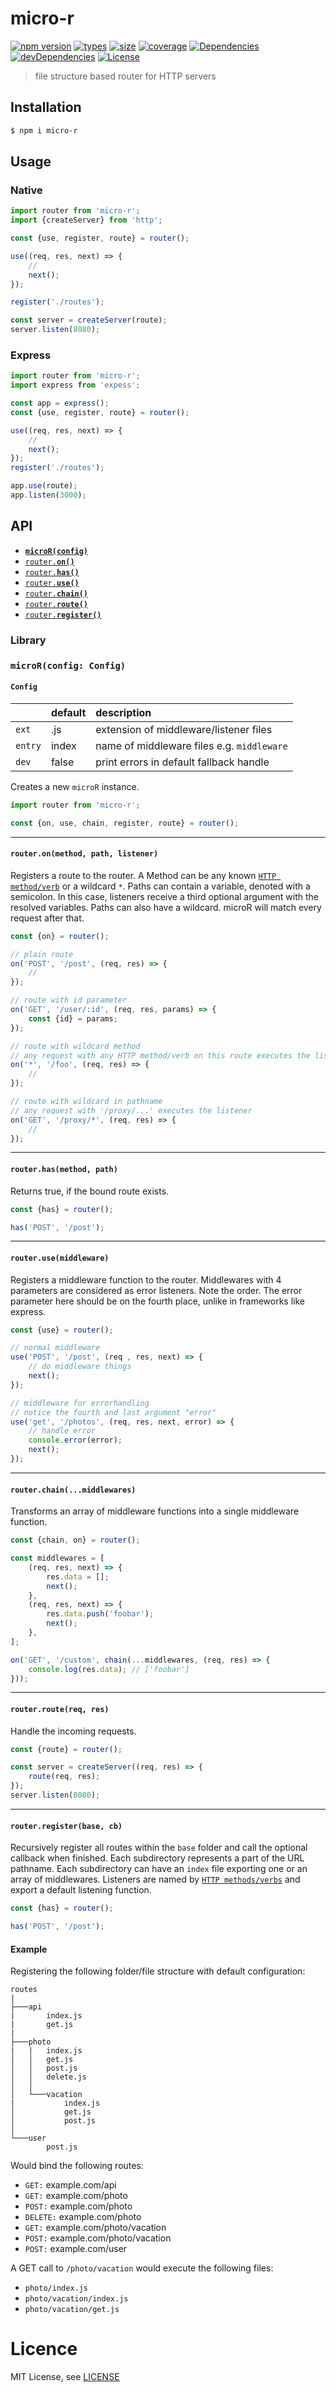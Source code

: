 <h1 align="left">micro-r</h1>

[![npm version][npm-src]][npm-href]
[![types][types-src]][types-href]
[![size][size-src]][size-href]
[![coverage][coverage-src]][coverage-href]
[![Dependencies][dep-src]][dep-href]
[![devDependencies][devDep-src]][devDep-href]
[![License][license-src]][license-href]

> file structure based router for HTTP servers

## Installation
```bash
$ npm i micro-r
```

## Usage

### Native
```js
import router from 'micro-r';
import {createServer} from 'http';

const {use, register, route} = router();

use((req, res, next) => {
    //
    next();
});

register('./routes');

const server = createServer(route);
server.listen(8080);
```

### Express
```js
import router from 'micro-r';
import express from 'expess';

const app = express();
const {use, register, route} = router();

use((req, res, next) => {
    //
    next();
});
register('./routes');

app.use(route);
app.listen(3000);
```

## API
- <a href="#ctor"><code><b>microR(config)</b></code></a>
- <a href="#routerOn"><code>router.<b>on()</b></code></a>
- <a href="#routerHas"><code>router.<b>has()</b></code></a>
- <a href="#routerUse"><code>router.<b>use()</b></code></a>
- <a href="#routerChain"><code>router.<b>chain()</b></code></a>
- <a href="#routerRoute"><code>router.<b>route()</b></code></a>
- <a href="#routerRegister"><code>router.<b>register()</b></code></a>

<a name="library"></a>
### Library

<a name="ctor"></a>
### `microR(config: Config)`
#### `Config`
|         | default | description
| :------ | :------ | :----------
| `ext`   | .js     | extension of middleware/listener files
| `entry` | index   | name of middleware files e.g. `middleware`
| `dev`   | false   | print errors in default fallback handle

Creates a new `microR` instance.
```javascript
import router from 'micro-r';

const {on, use, chain, register, route} = router();
```

***

<a name="routerOn"></a>
#### `router.on(method, path, listener)`
Registers a route to the router. A Method can be any known [`HTTP method/verb`](https://developer.mozilla.org/de/docs/Web/HTTP/Methods) or a wildcard `*`.
Paths can contain a variable, denoted with a semicolon. In this case, listeners receive a third optional argument with the resolved variables. Paths can also have a wildcard. microR will match every request after that. 

```javascript
const {on} = router();

// plain route
on('POST', '/post', (req, res) => {
    //
});

// route with id parameter
on('GET', '/user/:id', (req, res, params) => {
    const {id} = params;
});

// route with wildcard method
// any request with any HTTP method/verb on this route executes the listener
on('*', '/foo', (req, res) => {
    //
});

// route with wildcard in pathname
// any request with '/proxy/...' executes the listener
on('GET', '/proxy/*', (req, res) => {
    //
});
```

***

<a name="routerHas"></a>
#### `router.has(method, path)`
Returns true, if the bound route exists.
```javascript
const {has} = router();

has('POST', '/post');
```

***

<a name="routerUse"></a>
#### `router.use(middleware)`
Registers a middleware function to the router. Middlewares with 4 parameters are considered as error listeners.
Note the order. The error parameter here should be on the fourth place, unlike in frameworks like express.
```javascript
const {use} = router();

// normal middleware
use('POST', '/post', (req , res, next) => {
    // do middleware things
    next();
});

// middleware for errorhandling
// notice the fourth and last argument "error"
use('get', '/photos', (req, res, next, error) => {
    // handle error
    console.error(error);
    next();
});
```

***

<a name="routerChain"></a>
#### `router.chain(...middlewares)`
Transforms an array of middleware functions into a single middleware function.
```javascript
const {chain, on} = router();

const middlewares = [
    (req, res, next) => {
        res.data = [];
        next();
    },
    (req, res, next) => {
        res.data.push('foobar');
        next();
    },
];

on('GET', '/custom', chain(...middlewares, (req, res) => {
    console.log(res.data); // ['foobar']
}));
```

***

<a name="routerRoute"></a>
#### `router.route(req, res)`
Handle the incoming requests.
```javascript
const {route} = router();

const server = createServer((req, res) => {
    route(req, res);
});
server.listen(8080);
```

***

<a name="routerRegister"></a>
#### `router.register(base, cb)`
Recursively register all routes within the `base` folder and call the optional callback when finished.
Each subdirectory represents a part of the URL pathname. Each subdirectory can have an `index` file exporting one or an array of middlewares.
Listeners are named by [`HTTP methods/verbs`](https://developer.mozilla.org/de/docs/Web/HTTP/Methods) and export a default listening function.
```javascript
const {has} = router();

has('POST', '/post');

```
#### Example
Registering the following folder/file structure with default configuration:
```
routes
|
├───api
|       index.js
|       get.js
|
├───photo
|   |   index.js
│   │   get.js
│   │   post.js
│   │   delete.js
│   │
│   └───vacation
|           index.js
│           get.js
│           post.js
│
└───user
        post.js
```
Would bind the following routes:
* `GET:` example.com/api
* `GET:` example.com/photo
* `POST:` example.com/photo
* `DELETE:` example.com/photo
* `GET:` example.com/photo/vacation
* `POST:` example.com/photo/vacation
* `POST:` example.com/user

A GET call to `/photo/vacation` would execute the following files: 
* `photo/index.js`
* `photo/vacation/index.js`
* `photo/vacation/get.js`

# Licence
MIT License, see [LICENSE](./LICENSE)

[npm-src]: https://badgen.net/npm/v/micro-r
[npm-href]: https://www.npmjs.com/package/micro-r
[size-src]: https://badgen.net/packagephobia/install/micro-r
[size-href]: https://badgen.net/packagephobia/install/micro-r
[types-src]: https://badgen.net/npm/types/micro-r
[types-href]: https://badgen.net/npm/types/micro-r
[coverage-src]: https://coveralls.io/repos/github/sovrin/micro-r/badge.svg?branch=master
[coverage-href]: https://coveralls.io/github/sovrin/micro-r?branch=master
[dep-src]: https://badgen.net/david/dep/sovrin/micro-r
[dep-href]: https://badgen.net/david/dep/sovrin/micro-r
[devDep-src]: https://badgen.net/david/dev/sovrin/micro-r
[devDep-href]: https://badgen.net/david/dev/sovrin/micro-r
[license-src]: https://badgen.net/github/license/sovrin/micro-r
[license-href]: LICENSE